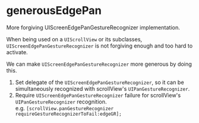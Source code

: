 generousEdgePan
===============

More forgiving UIScreenEdgePanGestureRecognizer implementation.

When being used on a `UIScrollView` or its subclasses, `UIScreenEdgePanGestureRecognizer` is not forgiving enough and too hard to activate. 

We can make `UIScreenEdgePanGestureRecognizer` more generous by doing this.

1. Set delegate of the `UIScreenEdgePanGestureRecognizer`, so it can be simultaneously recognized with scrollView's `UIPanGestureRecognizer`.
2. Require `UIScreenEdgePanGestureRecognizer` failure for scrollView's `UIPanGestureRecognizer` recognition.  
e.g. `[scrollView.panGestureRecognizer requireGestureRecognizerToFail:edgeGR];`